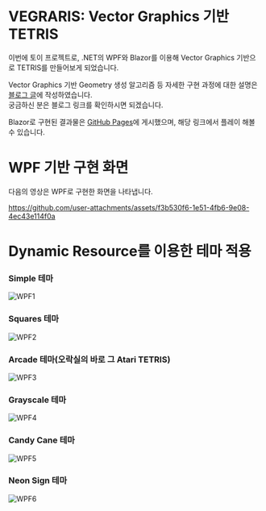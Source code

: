 # VEGRARIS: Vector Graphics 기반 TETRIS

이번에 토이 프로젝트로, .NET의 WPF와 Blazor를 이용해 Vector Graphics 기반으로 TETRIS를 만들어보게 되었습니다.

Vector Graphics 기반 Geometry 생성 알고리즘 등 자세한 구현 과정에 대한 설명은 [블로그 글](https://blog.naver.com/vagabond-k/223737004637)에 작성하였습니다.  
궁금하신 분은 블로그 링크를 확인하시면 되겠습니다.

Blazor로 구현된 결과물은 [GitHub Pages](https://vagabond-k.github.io/VegrarisDemo/)에 게시했으며, 해당 링크에서 플레이 해볼 수 있습니다.

# WPF 기반 구현 화면
다음의 영상은 WPF로 구현한 화면을 나타냅니다.


https://github.com/user-attachments/assets/f3b530f6-1e51-4fb6-9e08-4ec43e114f0a




# Dynamic Resource를 이용한 테마 적용

### Simple 테마
![WPF1](https://github.com/user-attachments/assets/0cc908a6-549f-4a6c-bfb0-9d2b0e0612e4)
### Squares 테마
![WPF2](https://github.com/user-attachments/assets/f1a0a22e-cd60-4982-abd3-81c155907615)
### Arcade 테마(오락실의 바로 그 Atari TETRIS)
![WPF3](https://github.com/user-attachments/assets/52d21b97-d86e-48a3-bc80-89681a123d1c)
### Grayscale 테마
![WPF4](https://github.com/user-attachments/assets/3a5cf707-f2ff-413b-8500-7568c1418876)
### Candy Cane 테마
![WPF5](https://github.com/user-attachments/assets/00b1cbc8-9f32-4466-bf32-059046e2d5f6)
### Neon Sign 테마
![WPF6](https://github.com/user-attachments/assets/f84b5e24-a4ac-4e00-a734-925007e5fbdc)
